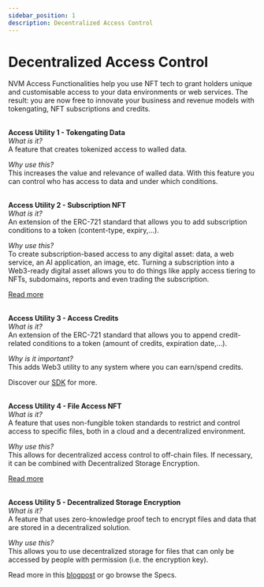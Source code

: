 ```yaml
---
sidebar_position: 1
description: Decentralized Access Control
---
```


# Decentralized Access Control

NVM Access Functionalities help you use NFT tech to grant holders unique and customisable access to your data environments or web services. The result: you are now free to innovate your business and revenue models with tokengating, NFT subscriptions and credits.
<br />
<br />

**Access Utility 1 - Tokengating Data**<br />
_What is it?_ <br />
A feature that creates tokenized access to walled data.<br />

_Why use this?_ <br />
This increases the value and relevance of walled data. With this feature you can control who has access to data and under which conditions.
<br />
<br />

**Access Utility 2 - Subscription NFT** <br />
_What is it?_ <br />
An extension of the ERC-721 standard that allows you to add subscription conditions to a token (content-type, expiry,...). <br />

_Why use this?_ <br />
To create subscription-based access to any digital asset: data, a web service, an AI application, an image, etc. Turning a subscription into a Web3-ready digital asset allows you to do things like apply access tiering to NFTs, subdomains, reports and even trading the subscription.<br />

[Read more](https://medium.com/nevermined-io/bringing-online-subscriptions-into-web3-with-nfts-5fc2e9570122?source=---------5) <br />
<br />

**Access Utility 3 - Access Credits** <br />
_What is it?_ <br />
An extension of the ERC-721 standard that allows you to append credit-related conditions to a token (amount of credits, expiration date,...).

_Why is it important?_ <br />
This adds Web3 utility to any system where you can earn/spend credits. <br />

Discover our [SDK](../../getting-started/) for more.<br />
<br />

**Access Utility 4 - File Access NFT** <br />
_What is it?_ <br />
A feature that uses non-fungible token standards to restrict and control access to specific files, both in a cloud and a decentralized environment.

_Why use this?_ <br />
This allows for decentralized access control to off-chain files. If necessary, it can be combined with Decentralized Storage Encryption.

[Read more](https://medium.com/nevermined-io/facilitating-asset-tokenization-with-nfts-3f725bfd51e2) <br />
<br />

**Access Utility 5 - Decentralized Storage Encryption** <br />
_What is it?_ <br />
A feature that uses zero-knowledge proof tech to encrypt files and data that are stored in a decentralized solution. <br />

_Why use this?_ <br />
This allows you to use decentralized storage for files that can only be accessed by people with permission (i.e. the encryption key). <br />

Read more in this [blogpost](https://medium.com/nevermined-io/5-privacy-decentralised-storage-we-have-it-5ef5769b5b2d) or go browse the Specs.
